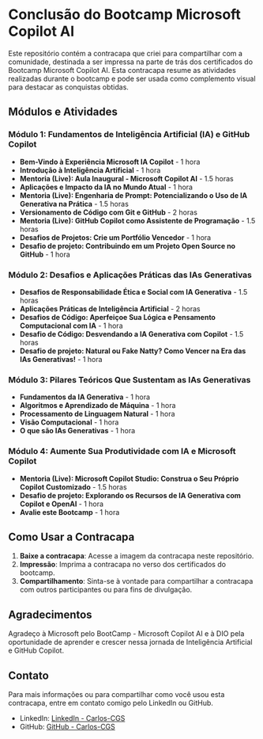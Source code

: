 # Conclusão do Bootcamp Microsoft Copilot AI

Este repositório contém a contracapa que criei para compartilhar com a comunidade, destinada a ser impressa na parte de trás dos certificados do Bootcamp Microsoft Copilot AI. Esta contracapa resume as atividades realizadas durante o bootcamp e pode ser usada como complemento visual para destacar as conquistas obtidas.

## Módulos e Atividades

### Módulo 1: Fundamentos de Inteligência Artificial (IA) e GitHub Copilot
- **Bem-Vindo à Experiência Microsoft IA Copilot** - 1 hora
- **Introdução à Inteligência Artificial** - 1 hora
- **Mentoria (Live): Aula Inaugural - Microsoft Copilot AI** - 1.5 horas
- **Aplicações e Impacto da IA no Mundo Atual** - 1 hora
- **Mentoria (Live): Engenharia de Prompt: Potencializando o Uso de IA Generativa na Prática** - 1.5 horas
- **Versionamento de Código com Git e GitHub** - 2 horas
- **Mentoria (Live): GitHub Copilot como Assistente de Programação** - 1.5 horas
- **Desafios de Projetos: Crie um Portfólio Vencedor** - 1 hora
- **Desafio de projeto: Contribuindo em um Projeto Open Source no GitHub** - 1 hora

### Módulo 2: Desafios e Aplicações Práticas das IAs Generativas
- **Desafios de Responsabilidade Ética e Social com IA Generativa** - 1.5 horas
- **Aplicações Práticas de Inteligência Artificial** - 2 horas
- **Desafios de Código: Aperfeiçoe Sua Lógica e Pensamento Computacional com IA** - 1 hora
- **Desafio de Código: Desvendando a IA Generativa com Copilot** - 1.5 horas
- **Desafio de projeto: Natural ou Fake Natty? Como Vencer na Era das IAs Generativas!** - 1 hora

### Módulo 3: Pilares Teóricos Que Sustentam as IAs Generativas
- **Fundamentos da IA Generativa** - 1 hora
- **Algoritmos e Aprendizado de Máquina** - 1 hora
- **Processamento de Linguagem Natural** - 1 hora
- **Visão Computacional** - 1 hora
- **O que são IAs Generativas** - 1 hora

### Módulo 4: Aumente Sua Produtividade com IA e Microsoft Copilot
- **Mentoria (Live): Microsoft Copilot Studio: Construa o Seu Próprio Copilot Customizado** - 1.5 horas
- **Desafio de projeto: Explorando os Recursos de IA Generativa com Copilot e OpenAI** - 1 hora
- **Avalie este Bootcamp** - 1 hora

## Como Usar a Contracapa

1. **Baixe a contracapa**: Acesse a imagem da contracapa neste repositório.
2. **Impressão**: Imprima a contracapa no verso dos certificados do bootcamp.
3. **Compartilhamento**: Sinta-se à vontade para compartilhar a contracapa com outros participantes ou para fins de divulgação.

## Agradecimentos

Agradeço à Microsoft pelo BootCamp - Microsoft Copilot AI e à DIO pela oportunidade de aprender e crescer nessa jornada de Inteligência Artificial e GitHub Copilot.

## Contato

Para mais informações ou para compartilhar como você usou esta contracapa, entre em contato comigo pelo LinkedIn ou GitHub.

- LinkedIn: [LinkedIn - Carlos-CGS](https://www.linkedin.com/in/carlos-cgs/)
- GitHub: [GitHub - Carlos-CGS](https://github.com/Carlos-CGS)
